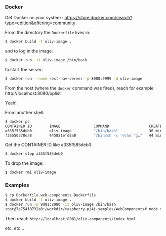 ### Docker

Get Docker on your system : https://store.docker.com/search?type=edition&offering=community

From the directory the `Dockerfile` lives in:
```bash
$ docker build -t oliv-image .
```
and to log in the image:
```bash
$ docker run -it oliv-image /bin/bash
```
to start the server:
```bash
$ docker run --name rest-nav-server -p 8080:9999 -d oliv-image
```

From the host (where the `docker` command was fired), reach for example http://localhost:8080/oplist

Yeah!

From another shell:
```bash
$ docker ps
CONTAINER ID        IMAGE               COMMAND                  CREATED             STATUS                      PORTS               NAMES
a335f585deb0        oliv-image          "/bin/bash"              36 minutes ago      Exited (0) 35 minutes ago                       confident_proskuriakova
f36550370ea8        445821efd8a0        "/bin/sh -c 'echo “g…"   44 minutes ago      Exited (2) 44 minutes ago                       affectionate_davinci
```


Get the CONTAINER ID like a335f585deb0
```bash
$ docker stop a335f585deb0
```

To drop the image:
```bash
$ docker rmi oliv-image
```

### Examples

```bash
$ cp Dockerfile.web-components Dockerfile
$ docker build -t oliv-image .
$ docker run -p 8081:8080 -it oliv-image /bin/bash
root@7e754f8732a0:/workdir/raspberry-pi4j-samples/WebComponents# node server.js
```

Then reach `http://localhost:8081/oliv-components/index.html`

etc, etc...
